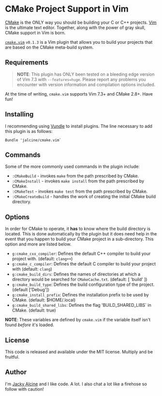 # CMake Project Support in Vim
[CMake](http://www.cmake.org) is the ONLY way you should be building your C or 
C++ projects. [Vim](http://www.vim.org) is the ultimate text editor. Together, 
along with the power of gray skull, CMake support in Vim is born.

[`cmake.vim`](https://github.com/jalcine/cmake.vim/tree/v0.1.3) `v0.1.3` is a Vim 
plugin that allows you to build your projects that are based on the CMake 
meta-build system.

## Requirements
> **NOTE**: This plugin has ONLY been tested on a bleeding edge version of Vim 
> 7.3 with `--features=huge`. Please report any problems you encounter with 
> version information and compilation options included.

At the time of writing, `cmake.vim` supports Vim 7.3+ and CMake 2.8+. Have fun!

## Installing
I recommending using [Vundle](http://github.com/gmarik/vundle) to install 
plugins. The line necessary to add this plugin is as follows:

```viml
Bundle 'jalcine/cmake.vim`
```

## Commands
Some of the more commonly used commands in the plugin include:

  + `:CMakeBuild` - invokes `make` from the path prescribed by CMake.
  + `:CMakeInstall` - invokes `make install` from the path prescribed by CMake.
  + `:CMakeTest` - invokes `make test` from the path prescribed by CMake.
  + `:CMakeCreateBuild` - handles the work of creating the initial CMake build 
    directory.

## Options
In order for CMake to operate, it **has** to know where the build directory is 
located. This is done automatically by the plugin but it does need help in the 
event that you happen to build your CMake project in a sub-directory. This 
option and more are listed below.

  + `g:cmake_cxx_compiler`: Defines the default C++ compiler to build your 
    project with. (default: `clang++`)
  + `g:cmake_c_compiler`: Defines the default C compiler to build your project 
    with (default: `clang`)
  + `g:cmake_build_dirs`: Defines the names of directories at which 
    a directory would be searched for `CMakeCache.txt`. (default: [ 'build' ])
  + `g:cmake_build_type`: Defines the build configuration type of the project. 
    (default ['Debug'])
  + `g:cmake_install_prefix`: Defines the installation prefix to be used by 
    CMake. (default: $HOME/.local)
  + `g:cmake_build_shared_libs`: Defines the flag 'BUILD_SHARED_LIBS` in 
    CMake. (default: true)

**NOTE**: These variables are defined by `cmake.vim` if the variable itself 
isn't found *before* it's loaded.

## License
This code is released and available under the MIT license. Multiply and be 
fruitful.

## Author
I'm [Jacky Alcine](https://twitter.com/jackyalcine) and I like code. A lot. 
I also chat a lot like a firehose so follow with caution!
